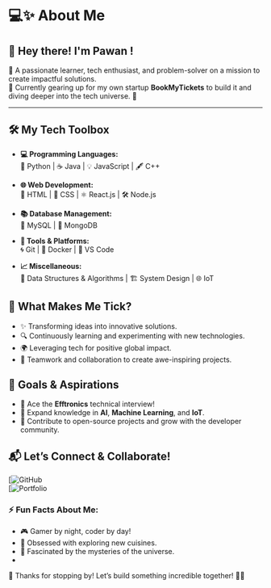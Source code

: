 # 💻✨ About Me

## 👋 Hey there! I'm Pawan !  
🌟 A passionate learner, tech enthusiast, and problem-solver on a mission to create impactful solutions.  
🎯 Currently gearing up for my own startup **BookMyTickets**  to build it and  diving deeper into the tech universe. 🚀  

---

## 🛠️ My Tech Toolbox  
- **💻 Programming Languages:**  
  🐍 Python | ☕ Java | 💡 JavaScript | 🖋️ C++  

- **🌐 Web Development:**  
  🎨 HTML | 🎨 CSS | ⚛️ React.js | 🛠️ Node.js  

- **📚 Database Management:**  
  🐬 MySQL | 🍃 MongoDB  

- **🧰 Tools & Platforms:**  
  🌀 Git | 🐳 Docker | 🔮 VS Code  

- **📈 Miscellaneous:**  
  🧠 Data Structures & Algorithms | 🏗️ System Design | 🌐 IoT  

## 🌟 What Makes Me Tick?  
- ✨ Transforming ideas into innovative solutions.  
- 🔍 Continuously learning and experimenting with new technologies.  
- 🌍 Leveraging tech for positive global impact.  
- 🤝 Teamwork and collaboration to create awe-inspiring projects.  

## 🚀 Goals & Aspirations  
- 🎯 Ace the **Efftronics** technical interview!  
- 🌱 Expand knowledge in **AI**, **Machine Learning**, and **IoT**.  
- 🔗 Contribute to open-source projects and grow with the developer community.  

## 📬 Let’s Connect & Collaborate!  
[![GitHub](https://github.com/shivangjoshii)  
[![Portfolio](https://pawanjoshii.github.io/web-portfolio/)   

### ⚡ Fun Facts About Me:
- 🎮 Gamer by night, coder by day!  
- 🍕 Obsessed with exploring new cuisines.  
- 🌌 Fascinated by the mysteries of the universe.
- 
🙌 Thanks for stopping by! Let’s build something incredible together! 🚀✨  
